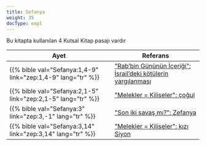 ```yaml
---
title: Sefanya
weight: 35
docType: expl
---
```


Bu kitapta kullanılan 4 Kutsal Kitap pasajı vardır

| Ayet | Referans |
|-------|-----------|
| {{% bible val="Sefanya:1,4-9" link="zep:1,4-9" lang="tr" %}} | ["Rab’bin Gününün İçeriği": İsrail’deki kötülerin yargılanması](../exampleSite/content/expl/../expl/background/israel/the-day-of-the-lord#e5f1) |
| {{% bible val="Sefanya:2,1-5" link="zep:2,1-5" lang="tr" %}} | ["Melekler = Kiliseler": çoğul](../exampleSite/content/expl/../expl/content/letters/the-angel-of-the-churches#1220) |
| {{% bible val="Sefanya:3" link="zep:3,-1" lang="tr" %}} | ["Son iki savaş mı?": Zefanya](../exampleSite/content/expl/../expl/content/1000y/the-thousand-year-kingdom#ba47) |
| {{% bible val="Sefanya:3,14" link="zep:3,14" lang="tr" %}} | ["Melekler = Kiliseler": kızı Siyon](../exampleSite/content/expl/../expl/content/letters/the-angel-of-the-churches#1220) |

